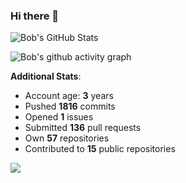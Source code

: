 ### Hi there 👋

![Bob's GitHub Stats](https://github-readme-stats.vercel.app/api?username=Bobthesoftwaredeveloper&show_icons=true&count_private=true&theme=react&hide=stars,prs,issues,contribs)

![Bob's github activity graph](https://github-readme-activity-graph-c.herokuapp.com/graph?username=BobTheSoftwareDeveloper&theme=react-dark)

**Additional Stats**:
- Account age: **3** years
- Pushed **1816** commits
- Opened **1** issues
- Submitted **136** pull requests
- Own **57** repositories
- Contributed to **15** public repositories

![](https://komarev.com/ghpvc/?username=BobTheSoftwareDeveloper)
